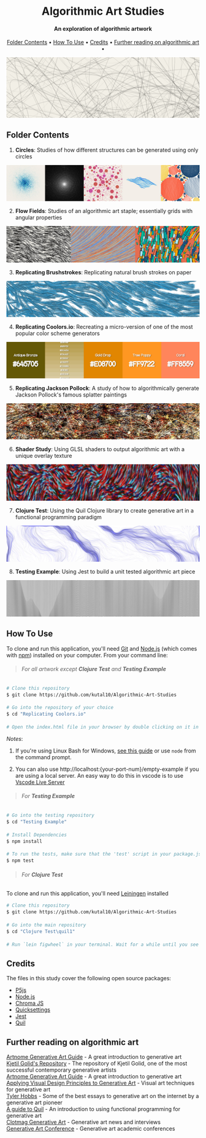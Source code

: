 <h1 align="center">
  Algorithmic Art Studies
</h1>

<h4 align="center">An exploration of algorithmic artwork</h4>

<p align="center">
  <a href="#key-features">Folder Contents</a> •
  <a href="#how-to-use">How To Use</a> •
  <a href="#download">Credits</a> •
  <a href="#credits">Further reading on algorithmic art</a> •
</p>

<p align="center">
  <img src="https://raw.githubusercontent.com/kutal10/Algorithmic-Art-Studies/main/Images/Heading%20Image.png" width =800/>
</p>  
  
## Folder Contents

1. **Circles**: Studies of how different structures can be generated using only circles

![screenshot](https://github.com/kutal10/Algorithmic-Art-Studies/blob/main/Images/1.%20Circles.jpg?raw=true)
  
  
2. **Flow Fields**: Studies of an algorithmic art staple; essentially grids with angular properties

![screenshot](https://github.com/kutal10/Algorithmic-Art-Studies/blob/main/Images/2.%20Flow%20Fields.jpg?raw=true)
  
  
3. **Replicating Brushstrokes**: Replicating natural brush strokes on paper

![screenshot](https://github.com/kutal10/Algorithmic-Art-Studies/blob/main/Images/3.%20Replicating%20Brushstrokes.jpg?raw=true)
  
  
4. **Replicating Coolors.io**: Recreating a micro-version of one of the most popular color scheme generators

![screenshot](https://github.com/kutal10/Algorithmic-Art-Studies/blob/main/Images/4.%20Replicating%20Coolors.io.jpg?raw=true)
  
  
5. **Replicating Jackson Pollock**: A study of how to algorithmically generate Jackson Pollock's famous splatter paintings

![screenshot](https://github.com/kutal10/Algorithmic-Art-Studies/blob/main/Images/5.%20Replicating%20Jackson%20Pollock.jpg?raw=true)
  
  
6. **Shader Study**: Using GLSL shaders to output algorithmic art with a unique overlay texture

![screenshot](https://github.com/kutal10/Algorithmic-Art-Studies/blob/main/Images/6.%20Shader%20Study.jpg?raw=true)
  
  
7. **Clojure Test**: Using the Quil Clojure library to create generative art in a functional programming paradigm

![screenshot](https://github.com/kutal10/Algorithmic-Art-Studies/blob/main/Images/7.%20Clojure.jpg?raw=true)
  
  
8. **Testing Example**: Using Jest to build a unit tested algorithmic art piece

![screenshot](https://github.com/kutal10/Algorithmic-Art-Studies/blob/main/Images/8.%20Testing.jpg?raw=true)
  
  

## How To Use

To clone and run this application, you'll need [Git](https://git-scm.com) and [Node.js](https://nodejs.org/en/download/) (which comes with [npm](http://npmjs.com)) installed on your computer. From your command line:


>###### For all artwork except **Clojure Test** and **Testing Example**  

```bash
# Clone this repository
$ git clone https://github.com/kutal10/Algorithmic-Art-Studies

# Go into the repository of your choice
$ cd "Replicating Coolors.io"

# Open the index.html file in your browser by double clicking on it in your file manager 
```

*Notes*: 

1. If you're using Linux Bash for Windows, [see this guide](https://www.howtogeek.com/261575/how-to-run-graphical-linux-desktop-applications-from-windows-10s-bash-shell/) or use `node` from the command prompt.

2. You can also use http://localhost:{your-port-num}/empty-example if you are using a local server. An easy way to do this in vscode is to use [Vscode Live Server](https://marketplace.visualstudio.com/items?itemName=ritwickdey.LiveServer)


>###### For **Testing Example**  

```bash
# Go into the testing repository
$ cd "Testing Example"

# Install Dependencies
$ npm install

# To run the tests, make sure that the 'test' script in your package.json file is using "jest", then run test command
$ npm test
```
  
>###### For **Clojure Test**  
  
To clone and run this application, you'll need [Leiningen](https://leiningen.org/) installed
  
```bash
# Clone this repository
$ git clone https://github.com/kutal10/Algorithmic-Art-Studies

# Go into the main repository
$ cd "Clojure Test\quil1"

# Run `lein figwheel` in your terminal. Wait for a while until you see `Successfully compiled "resources/public/js/main.js"`. Open [localhost:3449](http://localhost:3449) in your browser.
```

## Credits

The files in this study cover the following open source packages:

- [P5js](https://p5js.org/)
- [Node.js](https://nodejs.org/)
- [Chroma JS](https://gka.github.io/chroma.js/)
- [Quicksettings](https://github.com/bit101/quicksettings)
- [Jest](https://jestjs.io/)
- [Quil](https://github.com/quil/quil)

## Further reading on algorithmic art

[Artnome Generative Art Guide](https://www.artnome.com/news/2018/8/8/why-love-generative-art) - A great introduction to generative art  
[Kjetil Golid's Repository](https://github.com/kgolid) - The repository of Kjetil Golid, one of the most successful contemporary generative artists  
[Artnome Generative Art Guide](https://www.artnome.com/news/2018/8/8/why-love-generative-art) - A great introduction to generative art  
[Applying Visual Design Principles to Generative Art](https://www.dirtalleydesign.com/blogs/news/visual-design-and-generative-art) - Visual art techniques for generative art  
[Tyler Hobbs](https://tylerxhobbs.com/essays) - Some of the best essays to generative art on the internet by a generative art pioneer  
[A guide to Quil](https://landofquil.clojureverse.org/) - An introduction to using functional programming for generative art  
[Clotmag Generative Art](https://www.clotmag.com/tag/generative-art) - Generative art news and interviews  
[Generative Art Conference](http://www.generativeart.com/) - Generative art academic conferences  
